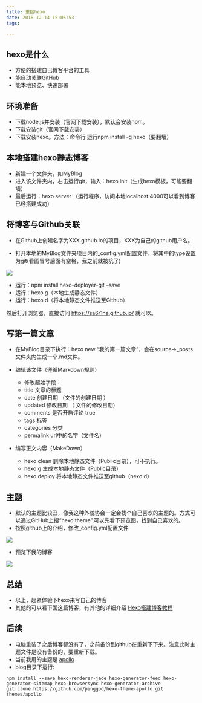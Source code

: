 ```yaml
---
title: 重拾hexo
date: 2018-12-14 15:05:53
tags:

---
```



## hexo是什么

* 方便的搭建自己博客平台的工具
* 能自动关联GitHub
* 能本地预览、快速部署

## 环境准备

* 下载node.js并安装（官网下载安装），默认会安装npm。
* 下载安装git（官网下载安装）
* 下载安装hexo。方法：命令行 运行npm install -g hexo（要翻墙）

<!--more-->

## 本地搭建hexo静态博客
* 新建一个文件夹，如MyBlog
* 进入该文件夹内，右击运行git，输入：hexo init（生成hexo模板，可能要翻墙）
* 最后运行：hexo server （运行程序，访问本地localhost:4000可以看到博客已经搭建成功）



## 将博客与Github关联
* 在Github上创建名字为XXX.github.io的项目，XXX为自己的github用户名。

* 打开本地的MyBlog文件夹项目内的_config.yml配置文件，将其中的type设置为git(看图冒号后面有空格，我之前就被坑了)

![](https://ws1.sinaimg.cn/large/006tNbRwly1fy6ax52ublj314s078gn7.jpg)

  * 运行：npm install hexo-deployer-git –save
  * 运行：hexo g（本地生成静态文件）
  * 运行：hexo d（将本地静态文件推送至Github）

然后打开浏览器，直接访问 https://sa6r1na.github.io/ 就可以。


## 写第一篇文章
* 在MyBlog目录下执行：hexo new “我的第一篇文章”，会在source->_posts文件夹内生成一个.md文件。
* 编辑该文件（遵循Markdown规则）
	* 修改起始字段：
	* title 文章的标题
	* date 创建日期 （文件的创建日期 ）
	* updated 修改日期 （ 文件的修改日期）
	* comments 是否开启评论 true
	* tags 标签
	* categories 分类
	* permalink url中的名字（文件名）

* 编写正文内容（MakeDown）
	* hexo clean 删除本地静态文件（Public目录），可不执行。
	* hexo g 生成本地静态文件（Public目录）
	* hexo deploy 将本地静态文件推送至github（hexo d）

	
	
## 主题
* 默认的主题比较丑，像我这种外貌协会一定会找个自己喜欢的主题的。方式可以通过GitHub上搜“hexo theme”,可以先看下预览图，找到自己喜欢的。
* 按照github上的介绍，修改_config.yml配置文件

![](https://ws3.sinaimg.cn/large/006tNbRwly1fy6b3p2psqj30hg05a74m.jpg)

* 预览下我的博客

![](https://ws1.sinaimg.cn/large/006tNbRwly1fy6bfxt7npj31ee0psadb.jpg)



## 总结

* 以上，赶紧体验下hexo来写自己的博客
* 其他的可以看下面这篇博客，有其他的详细介绍 [Hexo搭建博客教程](https://thief.one/2017/03/03/Hexo%E6%90%AD%E5%BB%BA%E5%8D%9A%E5%AE%A2%E6%95%99%E7%A8%8B/)


## 后续
* 电脑重装了之后博客都没有了，之前备份到github在重新下下来。注意此时主题文件是没有备份的，要重新下载。 
* 当前我用的主题是 [apollo](https://github.com/pinggod/hexo-theme-apollo)
* blog目录下运行:

``` 
npm install --save hexo-renderer-jade hexo-generator-feed hexo-generator-sitemap hexo-browsersync hexo-generator-archive
git clone https://github.com/pinggod/hexo-theme-apollo.git themes/apollo
```